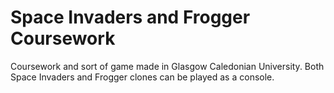 # Space Invaders and Frogger Coursework
Coursework and sort of game made in Glasgow Caledonian University. Both Space Invaders and Frogger clones can be played as a console.
